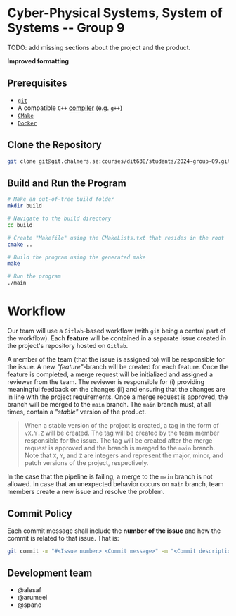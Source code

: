 # Cyber-Physical Systems, System of Systems -- Group 9

TODO: add missing sections about the project and the product.

**Improved formatting**

<!-- TODO: Using Docker instead? Revisit the feasibility of the current
     instructions. -->

## Prerequisites

- [`git`][git]
- A compatible `C++` [compiler][cpp-compiler] (e.g. `g++`)
- [`CMake`][cmake]
- [`Docker`][docker]

<!-- LINKS -->
[git]: https://git-scm.com/downloads
[cpp-compiler]: https://gcc.gnu.org/
[cmake]: https://cmake.org/
[docker]: https://docs.docker.com/get-docker/

## Clone the Repository

```sh
git clone git@git.chalmers.se:courses/dit638/students/2024-group-09.git
```

## Build and Run the Program

```sh
# Make an out-of-tree build folder
mkdir build

# Navigate to the build directory
cd build

# Create "Makefile" using the CMakeLists.txt that resides in the root
cmake ..

# Build the program using the generated make
make

# Run the program
./main
```

# Workflow

Our team will use a `Gitlab`-based workflow (with `git` being a central part of
the workflow). Each **feature** will be contained in a separate issue created in
the project's repository hosted on `Gitlab`.

A member of the team (that the issue is assigned to) will be responsible for
the issue. A new *"feature"*-branch will be created for each feature. Once the
feature is completed, a merge request will be initialized and assigned a reviewer
from the team. The reviewer is responsible for (i) providing meaningful feedback on
the changes (ii) and ensuring that the changes are in line with the project
requirements.
Once a merge request is approved, the branch will be merged to the `main` branch.
The `main` branch must, at all times, contain a *"stable"* version of the product.
> When a stable version of the project is created, a tag in the form of `vX.Y.Z`
> will be created. The tag will be created by the team member responsible for
> the issue. The tag will be created after the merge request is approved and the
> branch is merged to the `main` branch. Note that `X`, `Y`, and `Z` are integers
> and represent the major, minor, and patch versions of the project, respectively.

In the case that the pipeline is failing, a merge to the `main` branch is not
allowed. In case that an unexpected behavior occurs on `main` branch, team
members create a new issue and resolve the problem.

## Commit Policy

Each commit message shall include the **number of the issue** and how the commit
is related to that issue. That is:

```sh
git commit -m "#<Issue number> <Commit message>" -m "<Commit description>"
```

## Development team

- @alesaf
- @arumeel
- @spano
